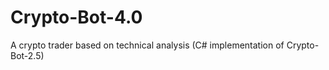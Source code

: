# Crypto-Bot-4.0

A crypto trader based on technical analysis (C# implementation of Crypto-Bot-2.5)
